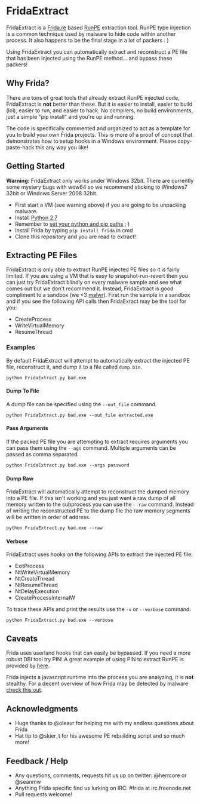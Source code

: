 # FridaExtract
FridaExtract is a [Frida.re](http://www.frida.re/) based [RunPE](http://www.adlice.com/runpe-hide-code-behind-legit-process/) extraction tool. RunPE type injection is a common technique used by malware to hide code within another process. It also happens to be the final stage in a lot of packers : )

Using FridaExtract you can automatically extract and reconstruct a PE file that has been injected using the RunPE method... and bypass these packers! 

## Why Frida?
There are tons of great tools that already extract RunPE injected code, FridaExtract is **not** better than these. But it is easier to install, easier to build (lol), easier to run, and easier to hack. No compilers, no build environments, just a simple "pip install" and you're up and running.

The code is specifically commented and organized to act as a template for you to build your own Frida projects. This is more of a proof of concept that demonstrates how to setup hooks in a Windows environment. Please copy-paste-hack this any way you like!  

## Getting Started 

**Warning:** FridaExtract only works under Windows 32bit. There are currently some mystery bugs with wow64 so we recommend sticking to Windows7 32bit or Windows Server 2008 32bit.

* First start a VM (see warning above) if you are going to be unpacking malware.
* Install [Python 2.7](https://www.python.org/downloads/)
* Remember to [set your python and pip paths](http://docs.python-guide.org/en/latest/starting/install/win/) ; )
* Install Frida by typing `pip install frida` in cmd
* Clone this repository and you are read to extract!

## Extracting PE Files

FridaExtract is only able to extract RunPE injected PE files so it is fairly limited. If you are using a VM that is easy to snapshot-run-revert then you can just try FridaExtract blindly on every malware sample and see what comes out but we don't recommend it. Instead, FridaExtract is good compliment to a sandbox (we <3 [malwr](https://malwr.com/)). First run the sample in a sandbox and if you see the following API calls then FridaExract may be the tool for you:
* CreateProcess
* WriteVirtualMemory
* ResumeThread

### Examples
By default FridaExtract will attempt to automatically extract the injected PE file, reconstruct it, and dump it to a file called `dump.bin`. 
```
python FridaExtract.py bad.exe
```

#### Dump To File
A dump file can be specified using the `--out_file` command.  
```
python FridaExtract.py bad.exe --out_file extracted.exe
```

#### Pass Arguments
If the packed PE file you are attempting to extract requires arguments you can pass them using the `--ags` command. Multiple arguments can be passed as comma separated.
```
python FridaExtract.py bad.exe --args password
```

#### Dump Raw
FridaExtract will automatically attempt to reconstruct the dumped memory into a PE file. If this isn't working and you just want a raw dump of all memory written to the subprocess you can use the `--raw` command. Instead of writing the reconstructed PE to the dump file the raw memory segments will be written in order of address. 
```
python FridaExtract.py bad.exe --raw
```

#### Verbose
FridaExtract uses hooks on the following APIs to extract the injected PE file:
* ExitProcess
* NtWriteVirtualMemory
* NtCreateThread
* NtResumeThread
* NtDelayExecution
* CreateProcessInternalW

To trace these APIs and print the results use the `-v` or `--verbose` command.
```
python FridaExtract.py bad.exe --verbose
```

## Caveats 

Frida uses userland hooks that can easily be bypassed. If you need a more robust DBI tool try PIN! A great example of using PIN to extract RunPE is provided by [here](http://jbremer.org/malware-unpacking-level-pintool/).

Frida injects a javascript runtime into the process you are analyzing, it is **not** stealthy. For a decent overview of how Frida may be detected by malware [check this out](https://crackinglandia.wordpress.com/2015/11/10/anti-instrumentation-techniques-i-know-youre-there-frida/).


## Acknowledgments

* Huge thanks to @oleavr for helping me with my endless questions about Frida
* Hat tip to @skier_t for his awesome PE rebuilding script and so much more!

## Feedback / Help
* Any questions, comments, requests hit us up on twitter: @herrcore or @seanmw
* Anything Frida specific find us lurking on IRC:  #frida at irc.freenode.net
* Pull requests welcome!
